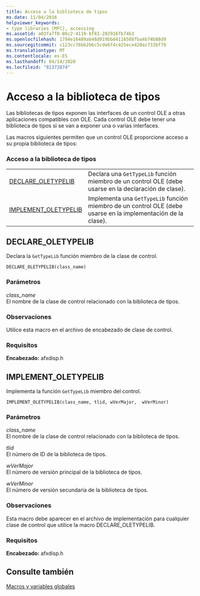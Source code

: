 ```yaml
---
title: Acceso a la biblioteca de tipos
ms.date: 11/04/2016
helpviewer_keywords:
- type libraries [MFC], accessing
ms.assetid: a03fa7f0-86c2-4119-bf81-202916fb74b3
ms.openlocfilehash: 1794e16489ab48d919bbd4116588fba4b74b88d9
ms.sourcegitcommit: c123cc76bb2b6c5cde6f4c425ece420ac733bf70
ms.translationtype: MT
ms.contentlocale: es-ES
ms.lasthandoff: 04/14/2020
ms.locfileid: "81372874"
---
```

# <a name="type-library-access"></a>Acceso a la biblioteca de tipos

Las bibliotecas de tipos exponen las interfaces de un control OLE a otras aplicaciones compatibles con OLE. Cada control OLE debe tener una biblioteca de tipos si se van a exponer una o varias interfaces.

Las macros siguientes permiten que un control OLE proporcione acceso a su propia biblioteca de tipos:

### <a name="type-library-access"></a>Acceso a la biblioteca de tipos

|||
|-|-|
|[DECLARE_OLETYPELIB](#declare_oletypelib)|Declara una `GetTypeLib` función miembro de un control OLE (debe usarse en la declaración de clase).|
|[IMPLEMENT_OLETYPELIB](#implement_oletypelib)|Implementa una `GetTypeLib` función miembro de un control OLE (debe usarse en la implementación de la clase).|

## <a name="declare_oletypelib"></a><a name="declare_oletypelib"></a>DECLARE_OLETYPELIB

Declara la `GetTypeLib` función miembro de la clase de control.

```
DECLARE_OLETYPELIB(class_name)
```

### <a name="parameters"></a>Parámetros

*class_name*<br/>
El nombre de la clase de control relacionado con la biblioteca de tipos.

### <a name="remarks"></a>Observaciones

Utilice esta macro en el archivo de encabezado de clase de control.

### <a name="requirements"></a>Requisitos

**Encabezado:** afxdisp.h

## <a name="implement_oletypelib"></a><a name="implement_oletypelib"></a>IMPLEMENT_OLETYPELIB

Implementa la función `GetTypeLib` miembro del control.

```
IMPLEMENT_OLETYPELIB(class_name, tlid, wVerMajor,  wVerMinor)
```

### <a name="parameters"></a>Parámetros

*class_name*<br/>
El nombre de la clase de control relacionado con la biblioteca de tipos.

*tlid*<br/>
El número de ID de la biblioteca de tipos.

*wVerMajor*<br/>
El número de versión principal de la biblioteca de tipos.

*wVerMinor*<br/>
El número de versión secundaria de la biblioteca de tipos.

### <a name="remarks"></a>Observaciones

Esta macro debe aparecer en el archivo de implementación para cualquier clase de control que utilice la macro DECLARE_OLETYPELIB.

### <a name="requirements"></a>Requisitos

**Encabezado:** afxdisp.h

## <a name="see-also"></a>Consulte también

[Macros y variables globales](../../mfc/reference/mfc-macros-and-globals.md)
